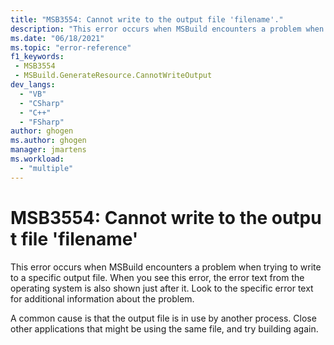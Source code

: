 ```yaml
---
title: "MSB3554: Cannot write to the output file 'filename'."
description: "This error occurs when MSBuild encounters a problem when trying to write to a specific output file."
ms.date: "06/18/2021"
ms.topic: "error-reference"
f1_keywords:
 - MSB3554
 - MSBuild.GenerateResource.CannotWriteOutput
dev_langs:
  - "VB"
  - "CSharp"
  - "C++"
  - "FSharp"
author: ghogen
ms.author: ghogen
manager: jmartens
ms.workload:
  - "multiple"
---
```

# MSB3554: Cannot write to the output file 'filename'

This error occurs when MSBuild encounters a problem when trying to write to a specific output file. When you see this error, the error text from the operating system is also shown just after it. Look to the specific error text for additional information about the problem.

A common cause is that the output file is in use by another process. Close other applications that might be using the same file, and try building again.
